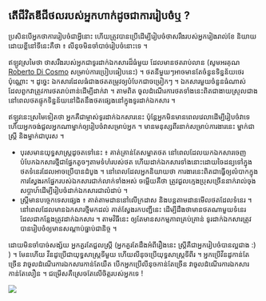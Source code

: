 <?php require("../../entete.php");?> <?php require("../../base.php");?> <?php require("../../fonctions.php");?>

<div id="corps">

<h2>តើ​ជីវិត​ឌី​ជីថល​របស់​អ្នក​ហាក់​ដូចជា​​ការ​រៀបចំ​​​ឬ ?</h2>

<p>ប្រសិន​បើ​អ្នក​​ថាការ​រៀបចំ​ជា​​​អ្វី​នោះ ហើយ​ត្រូវ​បាន​ប្រើ​ដើម្បី​រៀបចំ​​ថាស​​រឹង​របស់​អ្នករៀង​រាល់​​ខែ និយាយ​ដោយ​ខ្លី​នៅទីនេះ​គឺថា ៖ លីនុច​មិន​ចាំបាច់​រៀបចំ​​​នោះ​ទេ ។</p>

<p>ឥឡូវ​ស្រមៃ​ថា ថាស​រឹង​របស់​អ្នក​ជាទូរ​ដាក់​​ឯកសារ​​ដ៏​ធំ​មួយ​ ដែល​មាន​ថត​រាប់​លាន (សូម​អរគុណ <a href="http://www.pps.jussieu.fr/~dicosmo/">Roberto 
Di Cosmo</a> សម្រាប់​ការ​​ប្រៀបធៀបនេះ​) ។ ថត​នីមួយៗ​អាច​មាន​តែ​ចំនួន​ទិន្នន័យ​ថេរ​ប៉ុណ្ណោះ ។ ដូច្នេះ ឯកសារ​ដែល​ធំជាង​ថត​​​​តម្រូវ​ឲ្យ​​​បំបែក​ជា​ចម្រៀកៗ ។ ឯកសារ​មួយ​ចំនួន​ធំណាស់ ដែល​ពួកវា​ត្រូវ​​ការ​ថត​រាប់​ពាន់​ដើម្បី​ដាក់​វា ។ តាម​ពិត ចូល​ដំណើរការ​ថត​ទាំង​នេះ​ពិតជា​ងាយស្រួល​ជាង​ នៅ​ពេល​ថត​​ផ្ទុក​ទិន្នន័យ​នៅ​ជិត​នឹង​ថត​ផ្សេង​នៅ​ក្នុងទូរ​ដាក់​ឯកសារ ។</p>

<p>ឥឡូវ​នេះ​ស្រមៃ​ទៀត​ថា អ្នក​គឺ​ជា​ម្ចាស់​ទូរ​ដាក់​ឯកសារ​នេះ ប៉ុន្តែ​អ្នក​មិន​មាន​ពេល​វេលា​ដើម្បី​រៀបចំ​វា​ទេ ហើយ​អ្នក​ចង់​ជួល​អ្នក​ណា​ម្នាក់​ឲ្យ​រៀបចំ​វា​សម្រាប់​អ្នក ។ មាន​មនុស្ស​ពីរ​នាក់​សម្រាប់ការងារ​នេះ ម្នាក់ជា​ស្ត្រី និង​ម្នាក់​ជា​​​បុរស ។</p>

<ul>

<li>បុរស​មាន​យុទ្ធសាស្ត្រ​ដូច​តទៅ​នេះ ៖ គាត់​គ្រាន់​តែ​សម្អាត​ថត​ នៅពេល​ដែល​យក​ឯកសារ​ចេញ បំបែក​ឯកសារ​ថ្មី​ជា​ផ្នែក​តូចៗ​តាម​ទំហំ​របស់​ថត ហើយ​ដាក់​ឯកសារ​ទាំង​នោះ​ដោយ​ចៃដន្យ​​ទៅ​ក្នុង​ថត​ទំនេរ​ដែល​អាច​ប្រើ​បាន​ដំបូង ។ នៅពេល​ដែល​អ្នក​និយាយថា ការ​ងារ​នេះ​ពិត​ជា​​ធ្វើ​ឲ្យ​​លំបាក​ក្នុងការ​ស្វែងរក​ផ្នែក​របស់​ឯកសារ​ជាក់លាក់​ទាំង​អស់ ចម្លើយ​គឺ​ថា ត្រូវ​ជួល​ក្មេង​ប្រុស​ច្រើន​នាក់​​រាល់​ចុង​សប្ដាហ៍​ដើម្បី​​​រៀបចំ​ដាក់​ឯកសារ​ជា​លំដាប់ ។</li>

<li>ស្ត្រី​​មាន​បច្ចេកទេស​ផ្សេង​ ​៖ គាត់​តាមដាន​​នៅ​លើ​ក្រដាស និង​បន្ត​តាមដាន​មើល​ថត​ដែល​ទំនេរ ។ នៅពេល​ដែល​មាន​ឯកសារ​ថ្មី​មក​ដល់ គាត់​ស្វែងរក​បញ្ជី​នេះ​ ដើម្បី​ដឹង​ថា​មាន​ថត​ណា​មួយ​ទំនេរ ដែលជា​កន្លែង​ត្រូវ​ដាក់​ឯកសារ ។ តាម​វិធី​នេះ ឲ្យ​តែ​មាន​សកម្មភាព​គ្រប់គ្រាន់ ទូរ​ដាក់​ឯកសារ​ត្រូវបាន​រៀបចំ​ឲ្យ​មាន​សណ្ដាប់​ធ្នាប់​ជា​និច្ច ។</li>

</ul>

<p>ដោយ​មិន​ចាំបាច់​សង្ស័យ អ្នក​គួរតែ​ជួល​ស្ត្រី​ (អ្នក​គួរ​តែដឹង​អំពី​រឿង​នេះ ស្ត្រី​គឺ​ជា​អ្នក​រៀបចំបាន​​ល្អ​​ជាង :) ) ។  មែន​ហើយ វីនដូ​​ប្រើ​ជា​​យុទ្ធសាស្ត្រ​​ទី​មួយ ហើយ​លីនុច​ប្រើ​យុទ្ធសាស្ត្រ​ទី​ពីរ ​។ អ្នកប្រើ​វីនដូ​កាន់តែ​ច្រើន វា​ចូលដំណើរការ​ឯកសារ​កាន់​តែ​យឺត បើក​អ្នក​ប្រើ​លីនុច​កាន់តែ​ច្រើន វា​ចូល​ដំណើរការ​ឯកសារ​កាន់តែ​លឿន ។ ជម្រើស​គឺ​ស្រេច​តែ​លើ​ចិត្ត​របស់​អ្នក​ទេ !</p>

<img src="Images/defragment.png" />

</div>


